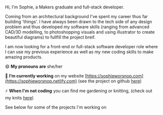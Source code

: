 Hi, I'm Sophie, a Makers graduate and full-stack developer. 

Coming from an architectural background I've spent my career thus far building 'things'. I have always been drawn to the tech side of any design problem and thus developed my software skills (ranging from advanced CAD/3D modelling, to photoshopping visuals and using illustrator to create beautiful diagrams) to fullfill the project breif.

I am now looking for a front-end or full-stack software developer role where I can use my previous experience as well as my new coding skills to make amazing products.

 😄  **My pronouns are**  she/her

 🔭  **I’m currently working** on my website [https://sophieworsnop.com](https://sophieworsnop.netlify.com) (see the project on github [here](https://github.com/sophiewo/sophieworsnop.com))

 ⚡ **When I'm not coding** you can find me gardening or knitting, (check out my knits [here](https://www.instagram.com/sophieknits_/))
 
 See below for some of the projects I'm working on
